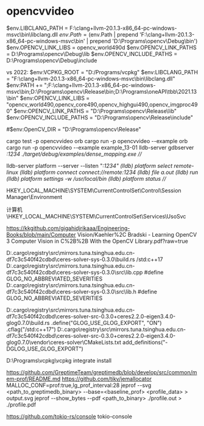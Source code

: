 # opencvvideo

$env.LIBCLANG_PATH = F:\clang+llvm-20.1.3-x86_64-pc-windows-msvc\bin\libclang.dll
$env.Path = ($env.Path | prepend 'F:\clang+llvm-20.1.3-x86_64-pc-windows-msvc\bin' | prepend 'D:\Programs\opencv\Debug\bin')
$env.OPENCV_LINK_LIBS = opencv_world490d
$env.OPENCV_LINK_PATHS = D:\Programs\opencv\Debug\lib
$env.OPENCV_INCLUDE_PATHS = D:\Programs\opencv\Debug\include

vs 2022:
$env:VCPKG_ROOT = "D:/Programs/vcpkg"
$env:LIBCLANG_PATH = "F:\clang+llvm-20.1.3-x86_64-pc-windows-msvc\bin\libclang.dll"
$env:PATH += ";F:\clang+llvm-20.1.3-x86_64-pc-windows-msvc\bin;D:\Programs\opencv\Release\bin;D:\Programs\oneAPI\tbb\2021.13\bin"
$env:OPENCV_LINK_LIBS = "opencv_world490,opencv_core490,opencv_highgui490,opencv_imgproc490"
$env:OPENCV_LINK_PATHS = "D:\Programs\opencv\Release\lib"
$env:OPENCV_INCLUDE_PATHS = "D:\Programs\opencv\Release\include"

#$env:OpenCV_DIR = "D:\Programs\opencv\Release"

cargo test -p opencvvideo orb
cargo run -p opencvvideo --example orb
cargo run -p opencvvideo --example example_13-01
lldb-server gdbserver *:1234 ./target/debug/examples/dense_mapping.exe
//*

lldb-server platform --server --listen "*:1234"
(lldb) platform select remote-linux
(lldb) platform connect connect://remote:1234
(lldb) file a.out
(lldb) run
(lldb) platform settings -w /usr/local/bin
(lldb) platform status
//*

HKEY_LOCAL_MACHINE\SYSTEM\CurrentControlSet\Control\Session Manager\Environment

计算机\HKEY_LOCAL_MACHINE\SYSTEM\CurrentControlSet\Services\UsoSvc


https://kkgithub.com/gigahidjrikaaa/Engineering-Books/blob/main/Computer Vision/Kaehler%2C Bradski - Learning OpenCV 3 Computer Vision in C%2B%2B With the OpenCV Library.pdf?raw=true


D:\.cargo\registry\src\mirrors.tuna.tsinghua.edu.cn-df7c3c540f42cdbd\ceres-solver-sys-0.3.0\build.rs
/std:c++17
D:\.cargo\registry\src\mirrors.tuna.tsinghua.edu.cn-df7c3c540f42cdbd\ceres-solver-sys-0.3.0\src\lib.cpp
#define GLOG_NO_ABBREVIATED_SEVERITIES
D:\.cargo\registry\src\mirrors.tuna.tsinghua.edu.cn-df7c3c540f42cdbd\ceres-solver-sys-0.3.0\src\lib.h
#define GLOG_NO_ABBREVIATED_SEVERITIES

D:\.cargo\registry\src\mirrors.tuna.tsinghua.edu.cn-df7c3c540f42cdbd\ceres-solver-src-0.3.0+ceres2.2.0-eigen3.4.0-glog0.7.0\build.rs
.define("GLOG_USE_GLOG_EXPORT", "ON")
.cflag("/std:c++17")
D:\.cargo\registry\src\mirrors.tuna.tsinghua.edu.cn-df7c3c540f42cdbd\ceres-solver-src-0.3.0+ceres2.2.0-eigen3.4.0-glog0.7.0\vendor\ceres-solver\CMakeLists.txt
add_definitions("-DGLOG_USE_GLOG_EXPORT")

D:\Programs\vcpkg\vcpkg integrate install


https://github.com/GreptimeTeam/greptimedb/blob/develop/src/common/mem-prof/README.md
https://github.com/tikv/jemallocator
MALLOC_CONF=prof:true,lg_prof_interval:28
jeprof --svg <path_to_greptimedb_binary> --base=<baseline_prof> <profile_data> > output.svg
jeprof --show_bytes --pdf <path_to_binary> ./profile.out > ./profile.pdf


https://github.com/tokio-rs/console
tokio-console
